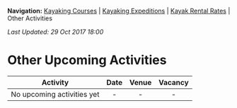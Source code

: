 **Navigation:** [Kayaking Courses](index) &#124; [Kayaking Expeditions](expedition) &#124; [Kayak Rental Rates](rental) &#124; Other Activities

_Last Updated: 29 Oct 2017 18:00_
# Other Upcoming Activities

Activity | Date | Venue | Vacancy
:---:|:---:|:---:|:---:
No upcoming activities yet|-|-|- 

